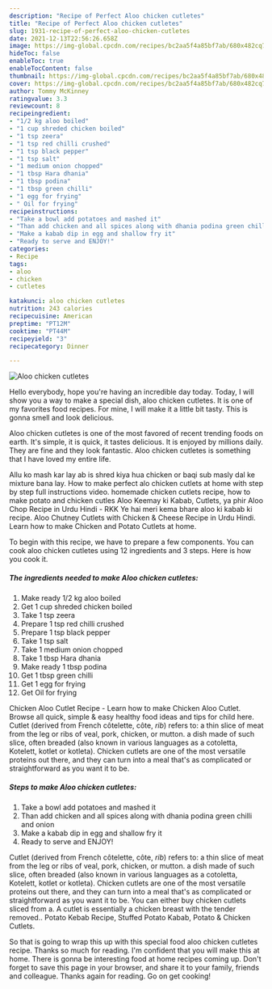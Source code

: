 ```yaml
---
description: "Recipe of Perfect Aloo chicken cutletes"
title: "Recipe of Perfect Aloo chicken cutletes"
slug: 1931-recipe-of-perfect-aloo-chicken-cutletes
date: 2021-12-13T22:56:26.658Z
image: https://img-global.cpcdn.com/recipes/bc2aa5f4a85bf7ab/680x482cq70/aloo-chicken-cutletes-recipe-main-photo.jpg
hideToc: false
enableToc: true
enableTocContent: false
thumbnail: https://img-global.cpcdn.com/recipes/bc2aa5f4a85bf7ab/680x482cq70/aloo-chicken-cutletes-recipe-main-photo.jpg
cover: https://img-global.cpcdn.com/recipes/bc2aa5f4a85bf7ab/680x482cq70/aloo-chicken-cutletes-recipe-main-photo.jpg
author: Tommy McKinney
ratingvalue: 3.3
reviewcount: 8
recipeingredient:
- "1/2 kg aloo boiled"
- "1 cup shreded chicken boiled"
- "1 tsp zeera"
- "1 tsp red chilli crushed"
- "1 tsp black pepper"
- "1 tsp salt"
- "1 medium onion chopped"
- "1 tbsp Hara dhania"
- "1 tbsp podina"
- "1 tbsp green chilli"
- "1 egg for frying"
- " Oil for frying"
recipeinstructions:
- "Take a bowl add potatoes and mashed it"
- "Than add chicken and all spices along with dhania podina green chilli and onion"
- "Make a kabab dip in egg and shallow fry it"
- "Ready to serve and ENJOY!"
categories:
- Recipe
tags:
- aloo
- chicken
- cutletes

katakunci: aloo chicken cutletes 
nutrition: 243 calories
recipecuisine: American
preptime: "PT12M"
cooktime: "PT44M"
recipeyield: "3"
recipecategory: Dinner

---
```



![Aloo chicken cutletes](https://img-global.cpcdn.com/recipes/bc2aa5f4a85bf7ab/680x482cq70/aloo-chicken-cutletes-recipe-main-photo.jpg)

Hello everybody, hope you're having an incredible day today. Today, I will show you a way to make a special dish, aloo chicken cutletes. It is one of my favorites food recipes. For mine, I will make it a little bit tasty. This is gonna smell and look delicious.

Aloo chicken cutletes is one of the most favored of recent trending foods on earth. It's simple, it is quick, it tastes delicious. It is enjoyed by millions daily. They are fine and they look fantastic. Aloo chicken cutletes is something that I have loved my entire life.

Allu ko mash kar lay ab is shred kiya hua chicken or baqi sub masly dal ke mixture bana lay. How to make perfect alo chicken cutlets at home with step by step full instructions video. homemade chicken cutlets recipe, how to make potato and chicken cutles Aloo Keemay ki Kabab, Cutlets, ya phir Aloo Chop Recipe in Urdu Hindi - RKK Ye hai meri kema bhare aloo ki kabab ki recipe. Aloo Chutney Cutlets with Chicken & Cheese Recipe in Urdu Hindi. Learn how to make Chicken and Potato Cutlets at home.


To begin with this recipe, we have to prepare a few components. You can cook aloo chicken cutletes using 12 ingredients and 3 steps. Here is how you cook it.

<!--inarticleads1-->

##### The ingredients needed to make Aloo chicken cutletes:

1. Make ready 1/2 kg aloo boiled
1. Get 1 cup shreded chicken boiled
1. Take 1 tsp zeera
1. Prepare 1 tsp red chilli crushed
1. Prepare 1 tsp black pepper
1. Take 1 tsp salt
1. Take 1 medium onion chopped
1. Take 1 tbsp Hara dhania
1. Make ready 1 tbsp podina
1. Get 1 tbsp green chilli
1. Get 1 egg for frying
1. Get  Oil for frying


Chicken Aloo Cutlet Recipe - Learn how to make Chicken Aloo Cutlet. Browse all quick, simple & easy healthy food ideas and tips for child here. Cutlet (derived from French côtelette, côte, *rib*) refers to: a thin slice of meat from the leg or ribs of veal, pork, chicken, or mutton. a dish made of such slice, often breaded (also known in various languages as a cotoletta, Kotelett, kotlet or kotleta). Chicken cutlets are one of the most versatile proteins out there, and they can turn into a meal that&#39;s as complicated or straightforward as you want it to be. 

<!--inarticleads2-->

##### Steps to make Aloo chicken cutletes:

1. Take a bowl add potatoes and mashed it
1. Than add chicken and all spices along with dhania podina green chilli and onion
1. Make a kabab dip in egg and shallow fry it
1. Ready to serve and ENJOY!

Cutlet (derived from French côtelette, côte, *rib*) refers to: a thin slice of meat from the leg or ribs of veal, pork, chicken, or mutton. a dish made of such slice, often breaded (also known in various languages as a cotoletta, Kotelett, kotlet or kotleta). Chicken cutlets are one of the most versatile proteins out there, and they can turn into a meal that&#39;s as complicated or straightforward as you want it to be. You can either buy chicken cutlets sliced from a. A cutlet is essentially a chicken breast with the tender removed.. Potato Kebab Recipe, Stuffed Potato Kabab, Potato & Chicken Cutlets. 

So that is going to wrap this up with this special food aloo chicken cutletes recipe. Thanks so much for reading. I'm confident that you will make this at home. There is gonna be interesting food at home recipes coming up. Don't forget to save this page in your browser, and share it to your family, friends and colleague. Thanks again for reading. Go on get cooking!
